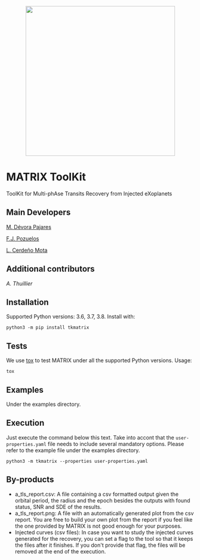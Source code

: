 <p align="center">
  <img width="400px" src="https://github.com/martindevora/tkmatrix/blob/master/images/matrix.jpg?raw=true">
</p>

# MATRIX ToolKit
ToolKit for Multi-phAse Transits Recovery from Injected eXoplanets

## Main Developers
[M. Dévora Pajares](https://github.com/martindevora)

[F.J. Pozuelos](https://github.com/franpoz)

[L. Cerdeño Mota](https://github.com/LuisCerdenoMota) 

## Additional contributors 
<i>A. Thuillier</i>

## Installation
Supported Python versions: 3.6, 3.7, 3.8. Install with:

`python3 -m pip install tkmatrix`

## Tests
We use [tox](https://tox.readthedocs.io) to test MATRIX under all the supported Python versions. Usage:

`tox`

## Examples
Under the examples directory.

## Execution
Just execute the command below this text. Take into accont that the `user-properties.yaml` file needs to include several mandatory options. Please refer to the example file under the examples directory.

`python3 -m tkmatrix --properties user-properties.yaml`

## By-products
* a_tls_report.csv: A file containing a csv formatted output given the orbital period, the radius and the epoch besides the outputs with found status, SNR and SDE of the results.
* a_tls_report.png: A file with an automatically generated plot from the csv report. You are free to build your own plot from the report if you feel like the one provided by MATRIX is not good enough for your purposes.
* Injected curves (csv files): In case you want to study the injected curves generated for the recovery, you can set a flag to the tool so that it keeps the files after it finishes. If you don't provide that flag, the files will be removed at the end of the execution.
